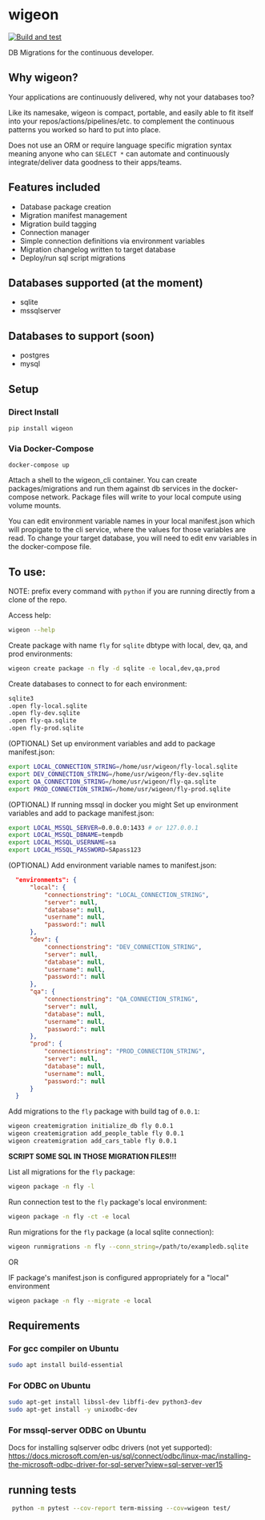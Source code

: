 # wigeon
[![Build and test](https://github.com/JLRitch/wigeon/actions/workflows/build-test.yml/badge.svg)](https://github.com/JLRitch/wigeon/actions/workflows/build-test.yml)

DB Migrations for the continuous developer.

## Why wigeon?
Your applications are continuously delivered, why not your databases too?

Like its namesake, wigeon is compact, portable, and easily able to fit itself into your
repos/actions/pipelines/etc. to complement the continuous patterns you worked so hard
to put into place.

Does not use an ORM or require language specific migration syntax meaning anyone
who can `SELECT *` can automate and continuously integrate/deliver data goodness
to their apps/teams.

## Features included
- Database package creation
- Migration manifest management
- Migration build tagging
- Connection manager
- Simple connection definitions via environment variables
- Migration changelog written to target database
- Deploy/run sql script migrations

## Databases supported (at the moment)
- sqlite
- mssqlserver
## Databases to support (soon)
- postgres
- mysql

## Setup
### Direct Install
```shell
pip install wigeon
```

### Via Docker-Compose
```shell
docker-compose up
```
Attach a shell to the wigeon_cli container. You can create packages/migrations and run them against
db services in the docker-compose network. Package files will write to your local compute using
volume mounts.

You can edit environment variable names in your local manifest.json which will propigate to the cli service,
where the values for those variables are read. To change your target database, you will need to edit env
variables in the docker-compose file.

## To use:
NOTE: prefix every command with `python` if you are running directly from a clone of the repo.

Access help:
```bash
wigeon --help
```

Create package with name `fly` for `sqlite` dbtype with local, dev, qa, and prod environments:
```bash
wigeon create package -n fly -d sqlite -e local,dev,qa,prod
```

Create databases to connect to for each environment:
```bash
sqlite3
.open fly-local.sqlite
.open fly-dev.sqlite
.open fly-qa.sqlite
.open fly-prod.sqlite
```

(OPTIONAL) Set up environment variables and add to package manifest.json:
```bash
export LOCAL_CONNECTION_STRING=/home/usr/wigeon/fly-local.sqlite
export DEV_CONNECTION_STRING=/home/usr/wigeon/fly-dev.sqlite
export QA_CONNECTION_STRING=/home/usr/wigeon/fly-qa.sqlite
export PROD_CONNECTION_STRING=/home/usr/wigeon/fly-prod.sqlite
```

(OPTIONAL) If running mssql in docker you might Set up environment variables and
add to package manifest.json:
```bash
export LOCAL_MSSQL_SERVER=0.0.0.0:1433 # or 127.0.0.1
export LOCAL_MSSQL_DBNAME=tempdb
export LOCAL_MSSQL_USERNAME=sa
export LOCAL_MSSQL_PASSWORD=SApass123
```


(OPTIONAL) Add environment variable names to manifest.json:
```json
  "environments": {
      "local": {
          "connectionstring": "LOCAL_CONNECTION_STRING",
          "server": null,
          "database": null,
          "username": null,
          "password:": null
      },
      "dev": {
          "connectionstring": "DEV_CONNECTION_STRING",
          "server": null,
          "database": null,
          "username": null,
          "password:": null
      },
      "qa": {
          "connectionstring": "QA_CONNECTION_STRING",
          "server": null,
          "database": null,
          "username": null,
          "password:": null
      },
      "prod": {
          "connectionstring": "PROD_CONNECTION_STRING",
          "server": null,
          "database": null,
          "username": null,
          "password:": null
      }
  }
```

Add migrations to the `fly` package with build tag of `0.0.1`:
```bash
wigeon createmigration initialize_db fly 0.0.1
wigeon createmigration add_people_table fly 0.0.1
wigeon createmigration add_cars_table fly 0.0.1
```

**SCRIPT SOME SQL IN THOSE MIGRATION FILES!!!**

List all migrations for the `fly` package:
```bash
wigeon package -n fly -l
```

Run connection test to the `fly` package's local environment:
```bash
wigeon package -n fly -ct -e local
```

Run migrations for the `fly` package (a local sqlite connection):
```bash
wigeon runmigrations -n fly --conn_string=/path/to/exampledb.sqlite
```

OR

IF package's manifest.json is configured appropriately for a "local" environment
```bash
wigeon package -n fly --migrate -e local
```


## Requirements

### For gcc compiler on Ubuntu
```bash
sudo apt install build-essential
```
### For ODBC on Ubuntu
```bash
sudo apt-get install libssl-dev libffi-dev python3-dev
sudo apt-get install -y unixodbc-dev
```

### For mssql-server ODBC on Ubuntu
Docs for installing sqlserver odbc drivers (not yet supported):
https://docs.microsoft.com/en-us/sql/connect/odbc/linux-mac/installing-the-microsoft-odbc-driver-for-sql-server?view=sql-server-ver15

## running tests
```bash
 python -m pytest --cov-report term-missing --cov=wigeon test/
 ```